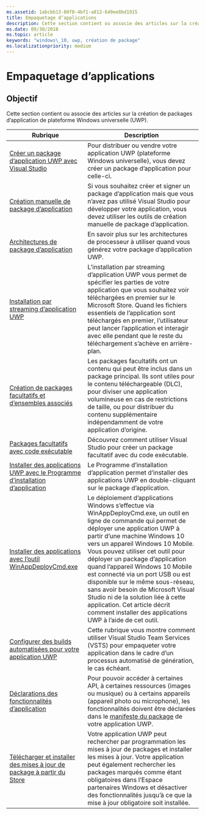 ```yaml
---
ms.assetid: 1abcbb13-80f0-4bf1-a812-649ee8bd1915
title: Empaquetage d’applications
description: Cette section contient ou associe des articles sur la création de packages d’application de plateforme Windows universelle (UWP).
ms.date: 09/30/2018
ms.topic: article
keywords: "windows\_10, uwp, création de package"
ms.localizationpriority: medium
---
```

# <a name="packaging-apps"></a>Empaquetage d’applications


## <a name="purpose"></a>Objectif

Cette section contient ou associe des articles sur la création de packages d’application de plateforme Windows universelle (UWP).

| Rubrique | Description |
|-------|-------------|
| [Créer un package d’application UWP avec Visual Studio](packaging-uwp-apps.md) | Pour distribuer ou vendre votre application UWP (plateforme Windows universelle), vous devez créer un package d’application pour celle-ci. |
| [Création manuelle de package d’application](manual-packaging-root.md) | Si vous souhaitez créer et signer un package d’application mais que vous n’avez pas utilisé Visual Studio pour développer votre application, vous devez utiliser les outils de création manuelle de package d’application. |
| [Architectures de package d’application](device-architecture.md) | En savoir plus sur les architectures de processeur à utiliser quand vous générez votre package d’application UWP. |
| [Installation par streaming d’application UWP](streaming-install.md) | L’installation par streaming d’application UWP vous permet de spécifier les parties de votre application que vous souhaitez voir téléchargées en premier sur le Microsoft Store. Quand les fichiers essentiels de l’application sont téléchargés en premier, l’utilisateur peut lancer l’application et interagir avec elle pendant que le reste du téléchargement s’achève en arrière-plan. |
| [Création de packages facultatifs et d’ensembles associés](optional-packages.md) | Les packages facultatifs ont un contenu qui peut être inclus dans un package principal. Ils sont utiles pour le contenu téléchargeable (DLC), pour diviser une application volumineuse en cas de restrictions de taille, ou pour distribuer du contenu supplémentaire indépendamment de votre application d’origine. |
| [Packages facultatifs avec code exécutable](optional-packages-with-executable-code.md) | Découvrez comment utiliser Visual Studio pour créer un package facultatif avec du code exécutable. |
| [Installer des applications UWP avec le Programme d’installation d’application](appinstaller-root.md) | Le Programme d’installation d’application permet d’installer des applications UWP en double-cliquant sur le package d’application. |
| [Installer des applications avec l’outil WinAppDeployCmd.exe](install-universal-windows-apps-with-the-winappdeploycmd-tool.md) | Le déploiement d’applications Windows s’effectue via WinAppDeployCmd.exe, un outil en ligne de commande qui permet de déployer une application UWP à partir d’une machine Windows 10 vers un appareil Windows 10 Mobile. Vous pouvez utiliser cet outil pour déployer un package d’application quand l’appareil Windows 10 Mobile est connecté via un port USB ou est disponible sur le même sous-réseau, sans avoir besoin de Microsoft Visual Studio ni de la solution liée à cette application. Cet article décrit comment installer des applications UWP à l’aide de cet outil. |
| [Configurer des builds automatisées pour votre application UWP](auto-build-package-uwp-apps.md) | Cette rubrique vous montre comment utiliser Visual Studio Team Services (VSTS) pour empaqueter votre application dans le cadre d’un processus automatisé de génération, le cas échéant. |
| [Déclarations des fonctionnalités d’application](app-capability-declarations.md) | Pour pouvoir accéder à certaines API, à certaines ressources (images ou musique) ou à certains appareils (appareil photo ou microphone), les fonctionnalités doivent être déclarées dans le [manifeste du package](https://msdn.microsoft.com/library/windows/apps/BR211474) de votre application UWP. |
| [Télécharger et installer des mises à jour de package à partir du Store](self-install-package-updates.md) | Votre application UWP peut rechercher par programmation les mises à jour de packages et installer les mises à jour. Votre application peut également rechercher les packages marqués comme étant obligatoires dans l’Espace partenaires Windows et désactiver des fonctionnalités jusqu’à ce que la mise à jour obligatoire soit installée.  |
